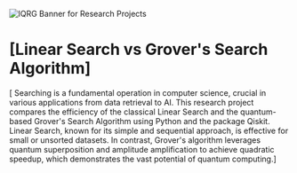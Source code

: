 ![IQRG Banner for Research Projects](../IQRG_Banner_Research_Projects_2024.png)

# [Linear Search vs Grover's Search Algorithm]

[
Searching is a fundamental operation in computer science, crucial in various applications from data retrieval to AI. This research project compares the efficiency of the classical Linear Search and the quantum-based Grover's Search Algorithm using Python and the package Qiskit. Linear Search, known for its simple and sequential approach, is effective for small or unsorted datasets. In contrast, Grover's algorithm leverages quantum superposition and amplitude amplification to achieve quadratic speedup, which demonstrates the vast potential of quantum computing.]
